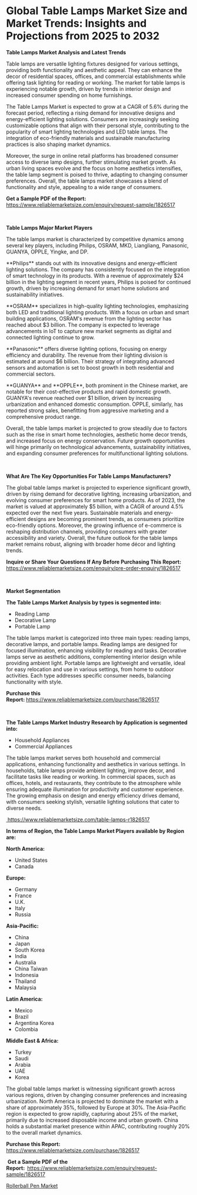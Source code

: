<p><h1>Global Table Lamps Market Size and Market Trends: Insights and Projections from 2025 to 2032</h1></p><p><strong>Table Lamps Market Analysis and Latest Trends</strong></p>
<p><p>Table lamps are versatile lighting fixtures designed for various settings, providing both functionality and aesthetic appeal. They can enhance the decor of residential spaces, offices, and commercial establishments while offering task lighting for reading or working. The market for table lamps is experiencing notable growth, driven by trends in interior design and increased consumer spending on home furnishings. </p><p>The Table Lamps Market is expected to grow at a CAGR of 5.6% during the forecast period, reflecting a rising demand for innovative designs and energy-efficient lighting solutions. Consumers are increasingly seeking customizable options that align with their personal style, contributing to the popularity of smart lighting technologies and LED table lamps. The integration of eco-friendly materials and sustainable manufacturing practices is also shaping market dynamics. </p><p>Moreover, the surge in online retail platforms has broadened consumer access to diverse lamp designs, further stimulating market growth. As urban living spaces evolve and the focus on home aesthetics intensifies, the table lamp segment is poised to thrive, adapting to changing consumer preferences. Overall, the table lamps market showcases a blend of functionality and style, appealing to a wide range of consumers.</p></p>
<p><strong>Get a Sample PDF of the Report:&nbsp;</strong> <a href="https://www.reliablemarketsize.com/enquiry/request-sample/1826517?utm_campaign=2452&utm_medium=2&utm_source=Github&utm_content=ia&utm_term=04042025&utm_id=table-lamps">https://www.reliablemarketsize.com/enquiry/request-sample/1826517</a></p>
<p>&nbsp;</p>
<p><strong>Table Lamps Major Market Players</strong></p>
<p><p>The table lamps market is characterized by competitive dynamics among several key players, including Philips, OSRAM, MKD, Liangliang, Panasonic, GUANYA, OPPLE, Yingke, and DP. </p><p>**Philips** stands out with its innovative designs and energy-efficient lighting solutions. The company has consistently focused on the integration of smart technology in its products. With a revenue of approximately $24 billion in the lighting segment in recent years, Philips is poised for continued growth, driven by increasing demand for smart home solutions and sustainability initiatives.</p><p>**OSRAM** specializes in high-quality lighting technologies, emphasizing both LED and traditional lighting products. With a focus on urban and smart building applications, OSRAM's revenue from the lighting sector has reached about $3 billion. The company is expected to leverage advancements in IoT to capture new market segments as digital and connected lighting continue to grow.</p><p>**Panasonic** offers diverse lighting options, focusing on energy efficiency and durability. The revenue from their lighting division is estimated at around $6 billion. Their strategy of integrating advanced sensors and automation is set to boost growth in both residential and commercial sectors.</p><p>**GUANYA** and **OPPLE**, both prominent in the Chinese market, are notable for their cost-effective products and rapid domestic growth. GUANYA's revenue reached over $1 billion, driven by increasing urbanization and enhanced domestic consumption. OPPLE, similarly, has reported strong sales, benefitting from aggressive marketing and a comprehensive product range.</p><p>Overall, the table lamps market is projected to grow steadily due to factors such as the rise in smart home technologies, aesthetic home decor trends, and increased focus on energy conservation. Future growth opportunities will hinge primarily on technological advancements, sustainability initiatives, and expanding consumer preferences for multifunctional lighting solutions.</p></p>
<p>&nbsp;</p>
<p><strong>What Are The Key Opportunities For Table Lamps Manufacturers?</strong></p>
<p><p>The global table lamps market is projected to experience significant growth, driven by rising demand for decorative lighting, increasing urbanization, and evolving consumer preferences for smart home products. As of 2023, the market is valued at approximately $5 billion, with a CAGR of around 4.5% expected over the next five years. Sustainable materials and energy-efficient designs are becoming prominent trends, as consumers prioritize eco-friendly options. Moreover, the growing influence of e-commerce is reshaping distribution channels, providing consumers with greater accessibility and variety. Overall, the future outlook for the table lamps market remains robust, aligning with broader home décor and lighting trends.</p></p>
<p><strong>Inquire or Share Your Questions If Any Before Purchasing This Report:</strong> <a href="https://www.reliablemarketsize.com/enquiry/pre-order-enquiry/1826517?utm_campaign=2452&utm_medium=2&utm_source=Github&utm_content=ia&utm_term=04042025&utm_id=table-lamps">https://www.reliablemarketsize.com/enquiry/pre-order-enquiry/1826517</a></p>
<p>&nbsp;</p>
<p><strong>Market Segmentation</strong></p>
<p><strong>The Table Lamps Market Analysis by types is segmented into:</strong></p>
<p><ul><li>Reading Lamp</li><li>Decorative Lamp</li><li>Portable Lamp</li></ul></p>
<p><p>The table lamps market is categorized into three main types: reading lamps, decorative lamps, and portable lamps. Reading lamps are designed for focused illumination, enhancing visibility for reading and tasks. Decorative lamps serve as aesthetic additions, complementing interior design while providing ambient light. Portable lamps are lightweight and versatile, ideal for easy relocation and use in various settings, from home to outdoor activities. Each type addresses specific consumer needs, balancing functionality with style.</p></p>
<p><strong>Purchase this Report:&nbsp;</strong><a href="https://www.reliablemarketsize.com/purchase/1826517?utm_campaign=2452&utm_medium=2&utm_source=Github&utm_content=ia&utm_term=04042025&utm_id=table-lamps">https://www.reliablemarketsize.com/purchase/1826517</a></p>
<p>&nbsp;</p>
<p><strong>The Table Lamps Market Industry Research by Application is segmented into:</strong></p>
<p><ul><li>Household Appliances</li><li>Commercial Appliances</li></ul></p>
<p><p>The table lamps market serves both household and commercial applications, enhancing functionality and aesthetics in various settings. In households, table lamps provide ambient lighting, improve decor, and facilitate tasks like reading or working. In commercial spaces, such as offices, hotels, and restaurants, they contribute to the atmosphere while ensuring adequate illumination for productivity and customer experience. The growing emphasis on design and energy efficiency drives demand, with consumers seeking stylish, versatile lighting solutions that cater to diverse needs.</p></p>
<p><a href="https://www.reliablemarketsize.com/table-lamps-r1826517?utm_campaign=2452&utm_medium=2&utm_source=Github&utm_content=ia&utm_term=04042025&utm_id=table-lamps">&nbsp;https://www.reliablemarketsize.com/table-lamps-r1826517</a></p>
<p><strong>In terms of Region, the Table Lamps Market Players available by Region are:</strong></p>
<p>
    <p> <strong> North America: </strong>
        <ul>
            <li>United States</li>
            <li>Canada</li>
        </ul>
        </p> 
    <p> <strong> Europe: </strong>
        <ul>
            <li>Germany</li>
            <li>France</li>
            <li>U.K.</li>
            <li>Italy</li>
            <li>Russia</li>
        </ul>
        </p> 
    <p> <strong> Asia-Pacific: </strong>
        <ul>
            <li>China</li>
            <li>Japan</li>
            <li>South Korea</li>
            <li>India</li>
            <li>Australia</li>
            <li>China Taiwan</li>
            <li>Indonesia</li>
            <li>Thailand</li>
            <li>Malaysia</li>
        </ul>
        </p> 
    <p> <strong> Latin America: </strong>
        <ul>
            <li>Mexico</li>
            <li>Brazil</li>
            <li>Argentina Korea</li>
            <li>Colombia</li>
        </ul>
        </p> 
    <p> <strong> Middle East & Africa: </strong>
        <ul>
            <li>Turkey</li>
            <li>Saudi</li>
            <li>Arabia</li>
            <li>UAE</li>
            <li>Korea</li>
        </ul>
    </p>
    </p>
<p><p>The global table lamps market is witnessing significant growth across various regions, driven by changing consumer preferences and increasing urbanization. North America is projected to dominate the market with a share of approximately 35%, followed by Europe at 30%. The Asia-Pacific region is expected to grow rapidly, capturing about 25% of the market, primarily due to increased disposable income and urban growth. China holds a substantial market presence within APAC, contributing roughly 20% to the overall market dynamics.</p></p>
<p><strong>Purchase this Report: </strong><a href="https://www.reliablemarketsize.com/purchase/1826517?utm_campaign=2452&utm_medium=2&utm_source=Github&utm_content=ia&utm_term=04042025&utm_id=table-lamps">https://www.reliablemarketsize.com/purchase/1826517</a></p>
<p>&nbsp;<strong>Get a Sample PDF of the Report:&nbsp;&nbsp;</strong><a href="https://www.reliablemarketsize.com/enquiry/request-sample/1826517?utm_campaign=2452&utm_medium=2&utm_source=Github&utm_content=ia&utm_term=04042025&utm_id=table-lamps">https://www.reliablemarketsize.com/enquiry/request-sample/1826517</a></p>
<p><strong></strong></p>
<p><p><a href="https://github.com/shondapmbau/Market-Research-Report-List-1/blob/main/rollerball-pen-market.md?utm_campaign=2452&utm_medium=2&utm_source=Github&utm_content=ia&utm_term=04042025&utm_id=table-lamps">Rollerball Pen Market</a></p></p>